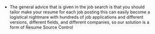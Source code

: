 - The general advice that is given in the job search is that you should tailor make your resume for each job posting this can easily become a logistical nightmare with hundreds of job applications and different versions, different fields, and different companies, so our solution is a form of Resume Source Control